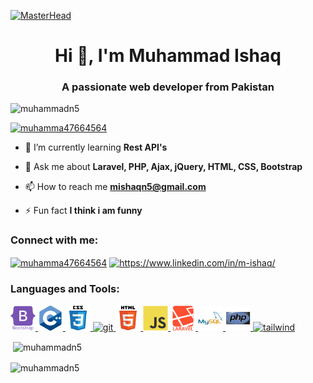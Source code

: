 [![MasterHead](https://media-exp1.licdn.com/dms/image/C4D16AQHBK4obOLJeyw/profile-displaybackgroundimage-shrink_200_800/0/1662842022203?e=1668643200&v=beta&t=ABRg88slnsuOuxYQFjWfc6yYlsVKRPsFEB19TTBo8d4)](https://Muhammad-Ishaq.io)
<h1 align="center">Hi 👋, I'm Muhammad Ishaq</h1>
<h3 align="center">A passionate web developer from Pakistan</h3>

<p align="left"> <img src="https://komarev.com/ghpvc/?username=muhammadn5&label=Profile%20views&color=0e75b6&style=flat" alt="muhammadn5" /> </p>

<p align="left"> <a href="https://twitter.com/muhamma47664564" target="blank"><img src="https://img.shields.io/twitter/follow/muhamma47664564?logo=twitter&style=for-the-badge" alt="muhamma47664564" /></a> </p>

- 🌱 I’m currently learning **Rest API's**

- 💬 Ask me about **Laravel, PHP, Ajax, jQuery, HTML, CSS, Bootstrap**

- 📫 How to reach me **mishaqn5@gmail.com**

- ⚡ Fun fact **I think i am funny**

<h3 align="left">Connect with me:</h3>
<p align="left">
<a href="https://twitter.com/muhamma47664564" target="blank"><img align="center" src="https://raw.githubusercontent.com/rahuldkjain/github-profile-readme-generator/master/src/images/icons/Social/twitter.svg" alt="muhamma47664564" height="30" width="40" /></a>
<a href="https://linkedin.com/in/https://www.linkedin.com/in/m-ishaq/" target="blank"><img align="center" src="https://raw.githubusercontent.com/rahuldkjain/github-profile-readme-generator/master/src/images/icons/Social/linked-in-alt.svg" alt="https://www.linkedin.com/in/m-ishaq/" height="30" width="40" /></a>
</p>

<h3 align="left">Languages and Tools:</h3>
<p align="left"> <a href="https://getbootstrap.com" target="_blank" rel="noreferrer"> <img src="https://raw.githubusercontent.com/devicons/devicon/master/icons/bootstrap/bootstrap-plain-wordmark.svg" alt="bootstrap" width="40" height="40"/> </a> <a href="https://www.w3schools.com/cpp/" target="_blank" rel="noreferrer"> <img src="https://raw.githubusercontent.com/devicons/devicon/master/icons/cplusplus/cplusplus-original.svg" alt="cplusplus" width="40" height="40"/> </a> <a href="https://www.w3schools.com/css/" target="_blank" rel="noreferrer"> <img src="https://raw.githubusercontent.com/devicons/devicon/master/icons/css3/css3-original-wordmark.svg" alt="css3" width="40" height="40"/> </a> <a href="https://git-scm.com/" target="_blank" rel="noreferrer"> <img src="https://www.vectorlogo.zone/logos/git-scm/git-scm-icon.svg" alt="git" width="40" height="40"/> </a> <a href="https://www.w3.org/html/" target="_blank" rel="noreferrer"> <img src="https://raw.githubusercontent.com/devicons/devicon/master/icons/html5/html5-original-wordmark.svg" alt="html5" width="40" height="40"/> </a> <a href="https://developer.mozilla.org/en-US/docs/Web/JavaScript" target="_blank" rel="noreferrer"> <img src="https://raw.githubusercontent.com/devicons/devicon/master/icons/javascript/javascript-original.svg" alt="javascript" width="40" height="40"/> </a> <a href="https://laravel.com/" target="_blank" rel="noreferrer"> <img src="https://raw.githubusercontent.com/devicons/devicon/master/icons/laravel/laravel-plain-wordmark.svg" alt="laravel" width="40" height="40"/> </a> <a href="https://www.mysql.com/" target="_blank" rel="noreferrer"> <img src="https://raw.githubusercontent.com/devicons/devicon/master/icons/mysql/mysql-original-wordmark.svg" alt="mysql" width="40" height="40"/> </a> <a href="https://www.php.net" target="_blank" rel="noreferrer"> <img src="https://raw.githubusercontent.com/devicons/devicon/master/icons/php/php-original.svg" alt="php" width="40" height="40"/> </a> <a href="https://tailwindcss.com/" target="_blank" rel="noreferrer"> <img src="https://www.vectorlogo.zone/logos/tailwindcss/tailwindcss-icon.svg" alt="tailwind" width="40" height="40"/> </a> </p>

<p>&nbsp;<img align="center" src="https://github-readme-stats.vercel.app/api?username=muhammadn5&show_icons=true&locale=en" alt="muhammadn5" /></p>

<p><img align="center" src="https://github-readme-streak-stats.herokuapp.com/?user=muhammadn5&" alt="muhammadn5" /></p>

